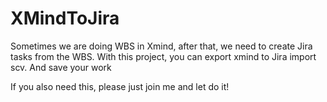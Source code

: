 # XMindToJira
Sometimes we are doing WBS in Xmind, after that, we need to create Jira tasks from the WBS. With this project, you can export xmind to Jira import scv. And save your work

If you also need this, please just join me and let do it!
